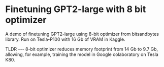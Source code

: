 # Finetuning GPT2-large with 8 bit optimizer

A demo of finetuning GPT2-large using 8-bit optimizer from bitsandbytes library.
Run on Tesla-P100 with 16 Gb of VRAM in Kaggle.

TLDR --- 8-bit optimizer reduces memory footprint from 14 Gb to 9.7 Gb, 
allowing, for example, training the model in Google colaboratory on Tesla K80.